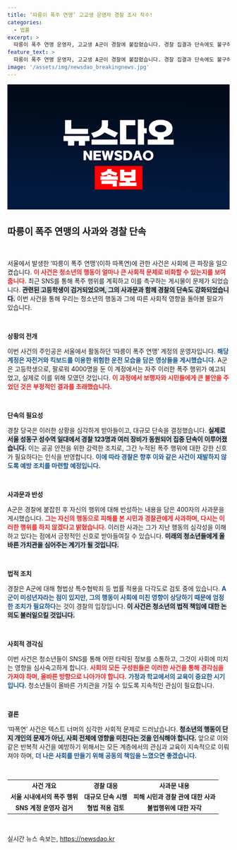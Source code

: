 ```yaml
---
title: ‘따릉이 폭주 연맹’ 고교생 운영자 경찰 조사 착수!
categories:
  - 법률
excerpt: >
  따릉이 폭주 연맹 운영자, 고교생 A군이 경찰에 붙잡혔습니다. 경찰 집결과 단속에도 불구하고 폭주 계획을 세웠던 A군은 사과문을 통해 반성을 표명했습니다. 법적 처벌 가능성에 긴장감이 높아지고 있습니다.
feature_text: >
  따릉이 폭주 연맹 운영자, 고교생 A군이 경찰에 붙잡혔습니다. 경찰 집결과 단속에도 불구하고 폭주 계획을 세웠던 A군은 사과문을 통해 반성을 표명했습니다. 법적 처벌 가능성에 긴장감이 높아지고 있습니다.
image: '/assets/img/newsdao_breakingnews.jpg'
---
```


<p><img src="/assets/img/newsdao_breakingnews.jpg" alt="pcversion 속보" /></p>

<h2 data-ke-size="size26">따릉이 폭주 연맹의 사과와 경찰 단속</h2>

<p data-ke-size="size16">&nbsp;</p>

<p>서울에서 발생한 ‘따릉이 폭주 연맹’(이하 따폭연)에 관한 사건은 사회에 큰 파장을 일으켰습니다. <b><span style="color: #ee2323;">이 사건은 청소년의 행동이 얼마나 큰 사회적 문제로 비화할 수 있는지를 보여줍니다.</span></b> 최근 SNS를 통해 폭주 행위를 계획하고 이를 촉구하는 게시물이 문제가 되었습니다. <b><span style="background-color: #21538527;">관련된 고등학생이 검거되었으며, 그의 사과문과 함께 경찰의 단속도 강화되었습니다.</span></b> 이번 사건을 통해 우리는 청소년의 행동과 그에 따른 사회적 영향을 돌아볼 필요가 있습니다. </p>

<p data-ke-size="size16">&nbsp;</p>

<p><b>상황의 전개</b></p>

<p>이번 사건의 주인공은 서울에서 활동하던 ‘따릉이 폭주 연맹’ 계정의 운영자입니다. <b><span style="color: #1a5490;">해당 계정은 자전거와 킥보드를 이용한 위험한 운전 모습을 담은 영상들을 게시했습니다.</span></b> A군은 고등학생으로, 팔로워 4000명을 둔 이 계정에서는 자주 이러한 폭주 행위가 예고되었고, 실제로 이를 위해 모였던 것입니다. <b><span style="color: #ee2323;">이 과정에서 보행자와 시민들에게 큰 불안을 주었던 것은 부정적인 결과를 초래했습니다.</span></b></p>

<p data-ke-size="size16">&nbsp;</p>

<p><b>단속의 필요성</b></p>

<p>경찰 당국은 이러한 상황을 심각하게 받아들이고, 대규모 단속을 결정했습니다. <b><span style="background-color: #21538527;">실제로 서울 성동구 성수역 일대에서 경찰 123명과 여러 장비가 동원되어 집중 단속이 이루어졌습니다.</span></b> 이는 공공 안전을 위한 강력한 조치로, 그간 누적된 폭주 행위에 대한 강한 신호가 필요하다는 인식을 반영합니다. <b><span style="color: #1a5490;">이에 따라 경찰은 향후 이와 같은 사건이 재발하지 않도록 예방 조치를 마련할 예정입니다.</span></b></p>

<p data-ke-size="size16">&nbsp;</p>

<p><b>사과문과 반성</b></p>

<p>A군은 경찰에 붙잡힌 후 자신의 행위에 대해 반성하는 내용을 담은 400자의 사과문을 게시했습니다. <b><span style="color: #ee2323;">그는 자신의 행동으로 피해를 본 시민과 경찰관에게 사과하며, 다시는 이러한 행위를 하지 않겠다고 밝혔습니다.</span></b> 이러한 사과는 그가 지난 행동의 심각성을 이해하고 있다는 점에서 긍정적인 신호로 받아들여질 수 있습니다. <b><span style="background-color: #21538527;">미래의 청소년들에게 올바른 가치관을 심어주는 계기가 될 것입니다.</span></b></p>

<p data-ke-size="size16">&nbsp;</p>

<p><b>법적 조치</b></p>

<p>경찰은 A군에 대해 형법상 특수협박죄 등 법률 적용을 다각도로 검토 중에 있습니다. <b><span style="color: #1a5490;">A군이 미성년자라는 점이 있지만, 그의 행동이 사회에 미친 영향이 상당하기 때문에 엄정한 조치가 필요하다</span></b>는 것이 경찰의 입장입니다. <b><span style="background-color: #21538527;">이 사건은 청소년의 법적 책임에 대한 논의도 불러일으킬 것입니다.</span></b></p>

<p data-ke-size="size16">&nbsp;</p>

<p><b>사회적 경각심</b></p>

<p>이번 사건은 청소년들이 SNS를 통해 어떤 타락된 정보를 소통하고, 그것이 사회에 미치는 영향을 심사숙고하게 합니다. <b><span style="color: #ee2323;">사회의 모든 구성원들은 이러한 사건을 통해 경각심을 가져야 하며, 올바른 방향으로 나아가야 합니다.</span></b> <b><span style="color: #1a5490;">가정과 학교에서의 교육이 중요한 시기입니다.</span></b> 청소년들이 올바른 가치관을 가질 수 있도록 지속적인 관심이 필요합니다. </p>

<p data-ke-size="size16">&nbsp;</p>

<p><b>결론</b></p>

<p>‘따폭연’ 사건은 텍스트 너머의 심각한 사회적 문제로 드러났습니다. <b><span style="background-color: #21538527;">청소년의 행동이 단지 개인의 문제가 아닌, 사회 전체에 영향을 미친다는 것을 인식해야 합니다.</span></b> 앞으로 이와 같은 반복적 사건을 예방하기 위해서는 모든 계층에서의 관심과 교육이 지속적으로 이뤄져야 하며, <b><span style="color: #1a5490;">더 나은 사회를 만들기 위해 공동의 책임을 느꼈으면 좋겠습니다.</span></b> </p>

<p data-ke-size="size16">&nbsp;</p>

<table style="border-collapse: collapse; width: 100%;">
  <tr>
    <td style="text-align: center; height: 17px;"><b>사건 개요</b></td>
    <td style="text-align: center; height: 17px;"><b>경찰 대응</b></td>
    <td style="text-align: center; height: 17px;"><b>사과문 내용</b></td>
  </tr>
  <tr>
    <td style="text-align: center; height: 17px;"><b>서울 시내에서의 폭주 행위</b></td>
    <td style="text-align: center; height: 17px;"><b>대규모 단속 시행</b></td>
    <td style="text-align: center; height: 17px;"><b>피해 시민과 경찰 관에 대한 사과</b></td>
  </tr>
  <tr>
    <td style="text-align: center; height: 17px;"><b>SNS 계정 운영자 검거</b></td>
    <td style="text-align: center; height: 17px;"><b>형법 적용 검토</b></td>
    <td style="text-align: center; height: 17px;"><b>불법행위에 대한 자각</b></td>
  </tr>
</table>

<p data-ke-size="size16">&nbsp;</p>
실시간 뉴스 속보는, <a href="https://newsdao.kr" rel="dofollow">https://newsdao.kr</a>


